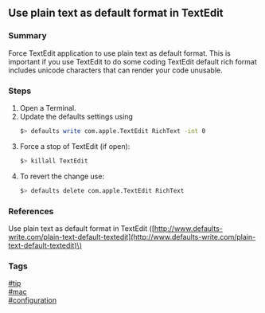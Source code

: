 ## Use plain text as default format in TextEdit

### Summary
Force TextEdit application to use plain text as default format.
This is important if you use TextEdit to do some coding TextEdit default rich format includes unicode characters that can render your code unusable.

### Steps
1. Open a Terminal.
2. Update the defaults settings using
   ```bash
   $> defaults write com.apple.TextEdit RichText -int 0
   ```
3. Force a stop of TextEdit (if open):
   ```bash
   $> killall TextEdit
   ```
4. To revert the change use:
   ```bash
   $> defaults delete com.apple.TextEdit RichText
   ```

### References
Use plain text as default format in TextEdit \([http://www.defaults-write.com/plain-text-default-textedit](http://www.defaults-write.com/plain-text-default-textedit)\)

### Tags
[#tip](../../tips.md)  
[#mac](../mac.md)  
[#configuration](configuration.md)